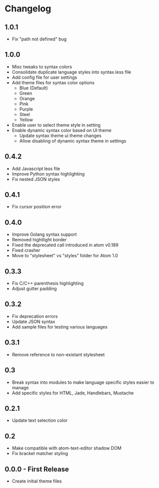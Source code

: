 # Changelog

## 1.0.1
- Fix "path not defined" bug

## 1.0.0
* Misc tweaks to syntax colors
* Consolidate duplicate language styles into syntax.less file
* Add config file for user settings
* Add theme files for syntax color options
  * Blue (Default)
  * Green
  * Orange
  * Pink
  * Purple
  * Steel
  * Yellow
* Enable user to select theme style in setting
* Enable dynamic syntax color based on UI theme
  * Update syntax theme ui theme changes
  * Allow disabling of dynamic syntax theme in settings


## 0.4.2
* Add Javascript less file
* Improve Python syntax highlighting
* Fix nested JSON styles

## 0.4.1
* Fix cursor position error

## 0.4.0
* Improve Golang syntax support
* Removed hightlight border
* Fixed the deprecated call introduced in atom v0.189
* Fixed crasher
* Move to "stylesheet" vs "styles" folder for Atom 1.0


## 0.3.3
* Fix C/C++ parenthesis highlighting
* Adjust gutter padding

## 0.3.2
* Fix deprecation errors
* Update JSON syntax
* Add sample files for testing various languages

## 0.3.1
* Remove reference to non-existant stylesheet

## 0.3
* Break syntax into modules to make language specific styles easier to manage
* Add specific styles for HTML, Jade, Handlebars, Mustache

## 0.2.1
* Update text selection color

## 0.2
* Make compatible with atom-text-editor shadow DOM
* Fix bracket matcher styling

## 0.0.0 - First Release
* Create initial theme files
